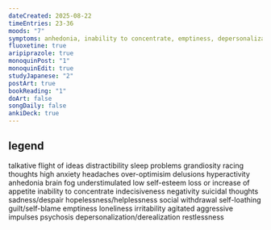 ```yaml
---
dateCreated: 2025-08-22
timeEntries: 23-36
moods: "7"
symptoms: anhedonia, inability to concentrate, emptiness, depersonalization/derealization
fluoxetine: true
aripiprazole: true
monoquinPost: "1"
monoquinEdit: true
studyJapanese: "2"
postArt: true
bookReading: "1"
doArt: false
songDaily: false
ankiDeck: true
---
```

## legend
talkative
flight of ideas
distractibility
sleep problems
grandiosity
racing thoughts
high anxiety
headaches
over-optimisim
delusions
hyperactivity
anhedonia
brain fog
understimulated
low self-esteem
loss or increase of appetite
inability to concentrate
indecisiveness
negativity
suicidal thoughts
sadness/despair
hopelessness/helplessness
social withdrawal
self-loathing
guilt/self-blame
emptiness
loneliness
irritability
agitated
aggressive impulses
psychosis
depersonalization/derealization
restlessness